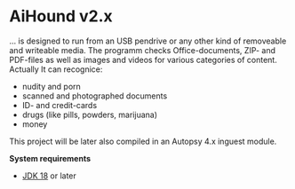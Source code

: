# AiHound v2.x

... is designed to run from an USB pendrive or any other kind of removeable and writeable media. The programm checks Office-documents, ZIP- and PDF-files as well as images and videos for various categories of content. Actually It can recognice:

 - nudity and porn 
 - scanned and photographed documents 
 - ID- and credit-cards
 - drugs (like pills, powders, marijuana)
 - money

This project will be later also compiled in an Autopsy 4.x inguest module.

**System requirements**

 - [JDK 18](https://www.oracle.com/java/technologies/javase/jdk18-archive-downloads.html) or later

